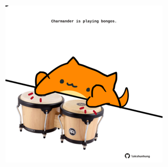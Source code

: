 <!-- built at 28/02/2024, 08:00:48 UTC -->
<p align="center">
  <img width="500" height="500" src="./ReadmeImage.svg">
</p>
